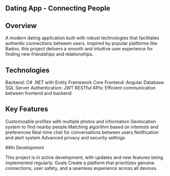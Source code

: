 ## Dating App - Connecting People

## Overview

A modern dating application built with robust technologies that facilitates authentic connections between users. Inspired by popular platforms like Badoo, this project delivers a smooth and intuitive user experience for finding new friendships and relationships.

## Technologies

Backend: C# .NET with Entity Framework Core
Frontend: Angular
Database: SQL Server
Authentication: JWT
RESTful APIs: Efficient communication between frontend and backend

## Key Features

Customizable profiles with multiple photos and information
Geolocation system to find nearby people
Matching algorithm based on interests and preferences
Real-time chat for conversations between users
Notification and alert system
Advanced privacy and security settings

##In Development

This project is in active development, with updates and new features being implemented regularly.
Goals
Create a platform that prioritizes genuine connections, user safety, and a seamless experience across all devices.
